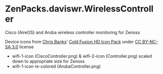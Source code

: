 # ZenPacks.daviswr.WirelessController
Cisco (AireOS) and Aruba wireless controller monitoring for Zenoss

Device icons from [Chris Banks](http://chrisbanks2.deviantart.com)' [Cold Fusion HD Icon Pack](http://chrisbanks2.deviantart.com/art/Cold-Fusion-HD-Icon-Pack-277808597) under [CC BY-NC-SA 3.0](https://creativecommons.org/licenses/by-nc-sa/3.0/) license
* wifi-1-icon (CiscoController.png) & wifi-2-icon (Controller.png) scaled down to appropriate size for Zenoss
* wifi-1-icon re-colored (ArubaController.png)
